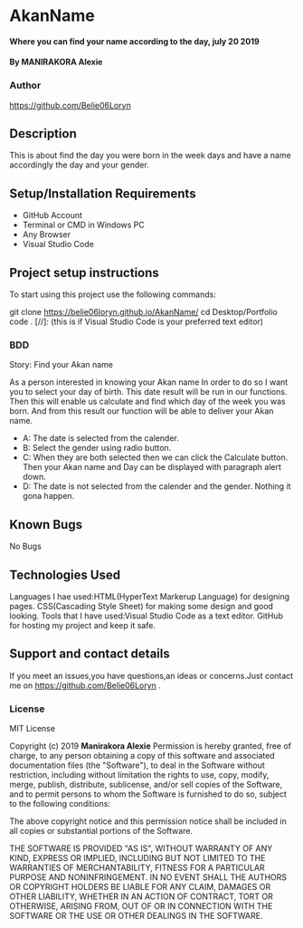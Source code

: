# AkanName
#### Where you can find your name according to the day, july 20 2019
#### By MANIRAKORA Alexie
### Author
https://github.com/Belie06Loryn
## Description
This is about find the day you were born in the week days and have a name accordingly the day and your gender.
## Setup/Installation Requirements
* GitHub Account
* Terminal or CMD in Windows PC
* Any Browser
* Visual Studio Code 
## Project setup instructions
To start using this project use the following commands:

git clone https://belie06loryn.github.io/AkanName/
cd Desktop/Portfolio
code . [//]:  (this is if Visual Studio Code is your preferred text editor)
### BDD
Story: Find your Akan name

As a person interested in knowing your Akan name In order to do so I want you to select your day of birth. This date result will be run in our functions. Then this will enable us calculate and find which day of the week you was born. And from this result our function will be able to deliver your Akan name.

* A: The date is selected from the calender.
* B: Select the gender using radio button.
* C: When they are both selected then we can click the Calculate button. Then your Akan name and Day can be displayed with paragraph alert down.
* D: The date is not selected from the calender and the gender. Nothing it gona happen.
## Known Bugs
No Bugs
## Technologies Used
Languages I hae used:HTML(HyperText Markerup Language) for designing pages.
                     CSS(Cascading Style Sheet) for making some design and good looking.
Tools that I have used:Visual Studio Code as a text editor.
                       GitHub for hosting my project and keep it safe.
## Support and contact details
If you meet an issues,you have questions,an ideas or concerns.Just contact me on https://github.com/Belie06Loryn .
### License
MIT License

Copyright (c) 2019 **Manirakora Alexie**
Permission is hereby granted, free of charge, to any person obtaining a copy
of this software and associated documentation files (the "Software"), to deal
in the Software without restriction, including without limitation the rights
to use, copy, modify, merge, publish, distribute, sublicense, and/or sell
copies of the Software, and to permit persons to whom the Software is
furnished to do so, subject to the following conditions:

The above copyright notice and this permission notice shall be included in all
copies or substantial portions of the Software.

THE SOFTWARE IS PROVIDED "AS IS", WITHOUT WARRANTY OF ANY KIND, EXPRESS OR
IMPLIED, INCLUDING BUT NOT LIMITED TO THE WARRANTIES OF MERCHANTABILITY,
FITNESS FOR A PARTICULAR PURPOSE AND NONINFRINGEMENT. IN NO EVENT SHALL THE
AUTHORS OR COPYRIGHT HOLDERS BE LIABLE FOR ANY CLAIM, DAMAGES OR OTHER
LIABILITY, WHETHER IN AN ACTION OF CONTRACT, TORT OR OTHERWISE, ARISING FROM,
OUT OF OR IN CONNECTION WITH THE SOFTWARE OR THE USE OR OTHER DEALINGS IN THE
SOFTWARE.
